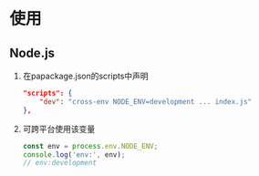 # 使用

## Node.js

1. 在papackage.json的scripts中声明

    ```json
    "scripts": {
        "dev": "cross-env NODE_ENV=development ... index.js"
    },
    ```

2. 可跨平台使用该变量

    ```javascript
    const env = process.env.NODE_ENV;
    console.log('env:', env);
    // env:development
    ```